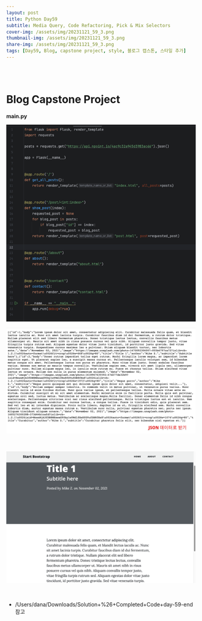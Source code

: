 ```yaml
---
layout: post
title: Python Day59
subtitle: Media Query, Code Refactoring, Pick & Mix Selectors
cover-img: /assets/img/20231121_59_3.png
thumbnail-img: /assets/img/20231121_59_3.png
share-img: /assets/img/20231121_59_3.png
tags: [Day59, Blog, capstone project, style, 블로그 캡스톤, 스타일 추가]
---
```

       
<br><br>
    
# Blog Capstone Project  
  
**main.py** 
  
![4](/assets/img/20231121_59_4.png)
  
![1](/assets/img/20231121_59_1.png)  

<br>
      
![3](/assets/img/20231121_59_3.png)  

<br>

- /Users/dana/Downloads/Solution+%26+Completed+Code+day-59-end 참고

<br>
